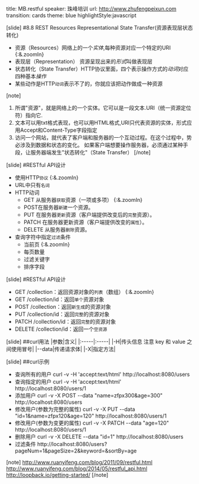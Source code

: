 title: MB.restful
speaker:  珠峰培训
url: http://www.zhufengpeixun.com
transition: cards
theme: blue
highlightStyle:javascript

[slide]
#8.8 REST
Resources Representational State Transfer(资源表现层状态转化)

* 资源（Resources）网络上的一个*实体*,每种资源对应一个特定的URI  {:&.zoomIn}
* 表现层（Representation） 资源呈现出来的*形式*叫做表现层
* 状态转化（State Transfer）HTTP协议里面，四个表示操作方式的*动词*对应四种基本*操作*
* 某些动作是HTTP`动词`表示不了的，你就应该把动作做成一种资源

[note]
1. 所谓"资源"，就是网络上的一个实体。它可以是一段文本.URI（统一资源定位符）指向它.
2. 文本可以用txt格式表现，也可以用HTML格式,URI只代表资源的实体，形式应用Accept和Content-Type字段指定
3. 访问一个网站，就代表了客户端和服务器的一个互动过程。在这个过程中，势必涉及到数据和状态的变化。
如果客户端想要操作服务器，必须通过某种手段，让服务器端发生"状态转化"（State Transfer）
[/note]

[slide]
#RESTful API设计 
* 使用HTTP`协议`   {:&.zoomIn}
* URL中只有`名词`
* HTTP动词
  * GET 从服务器`获取`资源（一项或多项）  {:&.zoomIn}
  * POST在服务器`新建`一个资源。
  * PUT 在服务器`更新`资源（客户端提供改变后的`完整`资源）。
  * PATCH 在服务器更新资源（客户端提供改变的`属性`）。
  * DELETE 从服务器`删除`资源。
* 查询字符中指定`过滤`条件
  * 当前页   {:&.zoomIn}
  * 每页数量
  * 过滤关键字
  * 排序字段

[slide]
#RESTful API设计   
* GET /collection：返回资源对象的`列表`（数组） {:&.zoomIn}
* GET /collection/id：返回`单个`资源对象
* POST /collection：返回`新生成`的资源对象
* PUT /collection/id：返回`完整`的资源对象
* PATCH /collection/id：返回`完整`的资源对象
* DELETE /collection/id：返回一个`空资源`
  
[slide]
##curl用法
|参数|含义|
|:-----|:-----|
|-H|传头信息 注意 key 和 value 之间使用冒号|
|--data|传递请求体|
|-X|指定方法|

[slide]
##curl示例
* 查询所有的用户 curl -v -H 'accept:text/html'  http://localhost:8080/users
* 查询指定的用户 curl -v -H 'accept:text/html'  http://localhost:8080/users/1
* 添加用户 curl -v -X POST --data "name=zfpx300&age=300"  http://localhost:8080/users
* 修改用户(参数为完整的属性) curl -v -X PUT --data "id=1&name=zfpx120&age=120"  http://localhost:8080/users/1
* 修改用户(参数为变更的属性) curl -v -X PATCH --data "age=120"  http://localhost:8080/users/1
* 删除用户 curl -v -X DELETE --data "id=1"  http://localhost:8080/users
* 过滤条件 http://localhost:8080/users?pageNum=1&pageSize=2&keyword=&sortBy=age

[note]
http://www.ruanyifeng.com/blog/2011/09/restful.html
http://www.ruanyifeng.com/blog/2014/05/restful_api.html
http://loopback.io/getting-started/
[/note]

